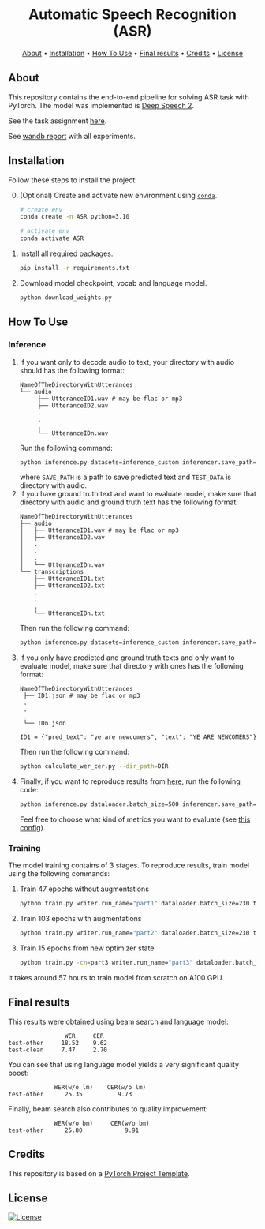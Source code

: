 <h1 align="center">Automatic Speech Recognition (ASR)</h1>

<p align="center">
  <a href="#about">About</a> •
  <a href="#installation">Installation</a> •
  <a href="#how-to-use">How To Use</a> •
   <a href="#final-results">Final results</a> •
  <a href="#credits">Credits</a> •
  <a href="#license">License</a>
</p>

## About

This repository contains the end-to-end pipeline for solving ASR task with PyTorch. The model was implemented is [Deep Speech 2](https://arxiv.org/pdf/1512.02595).

See the task assignment [here](https://github.com/markovka17/dla/tree/2024/hw1_asr).

See [wandb report](https://wandb.ai/free001style/ASR/reports/Report-of-ASR--Vmlldzo5NDc2NDAw) with all experiments.

## Installation

Follow these steps to install the project:

0. (Optional) Create and activate new environment
   using [`conda`](https://conda.io/projects/conda/en/latest/user-guide/getting-started.html).

   ```bash
   # create env
   conda create -n ASR python=3.10

   # activate env
   conda activate ASR
   ```

1. Install all required packages.

   ```bash
   pip install -r requirements.txt
   ```
2. Download model checkpoint, vocab and language model.

   ```bash
   python download_weights.py
   ```

## How To Use

### Inference

1) If you want only to decode audio to text, your directory with audio should has the following format:
   ```
   NameOfTheDirectoryWithUtterances
   └── audio
        ├── UtteranceID1.wav # may be flac or mp3
        ├── UtteranceID2.wav
        .
        .
        .
        └── UtteranceIDn.wav
   ```
   Run the following command:
   ```bash
   python inference.py datasets=inference_custom inferencer.save_path=SAVE_PATH datasets.test.audio_dir=TEST_DATA/audio
   ```
   where `SAVE_PATH` is a path to save predicted text and `TEST_DATA` is directory with audio.
2) If you have ground truth text and want to evaluate model, make sure that directory with audio and ground truth text has the following format:
   ```
   NameOfTheDirectoryWithUtterances
   ├── audio
   │   ├── UtteranceID1.wav # may be flac or mp3
   │   ├── UtteranceID2.wav
   │   .
   │   .
   │   .
   │   └── UtteranceIDn.wav
   └── transcriptions
       ├── UtteranceID1.txt
       ├── UtteranceID2.txt
       .
       .
       .
       └── UtteranceIDn.txt
   ```
   Then run the following command:
   ```bash
   python inference.py datasets=inference_custom inferencer.save_path=SAVE_PATH datasets.test.audio_dir=TEST_DATA/audio datasets.test.transcription_dir=TEST_DATA/transcriptions
   ```
3) If you only have predicted and ground truth texts and only want to evaluate model, make sure that directory with ones has the following format:
   ```
   NameOfTheDirectoryWithUtterances
    ├── ID1.json # may be flac or mp3
    .
    .
    .
    └── IDn.json

   ID1 = {"pred_text": "ye are newcomers", "text": "YE ARE NEWCOMERS"}
   ```
   Then run the following command:
   ```bash
   python calculate_wer_cer.py --dir_path=DIR
   ```
4) Finally, if you want to reproduce results from [here](#final-results), run the following code:
   ```bash
   python inference.py dataloader.batch_size=500 inferencer.save_path=SAVE_PATH datasets.test.part="test-other"
   ```
   Feel free to choose what kind of metrics you want to evaluate (see [this config](src/configs/metrics/inference.yaml)).

### Training

The model training contains of 3 stages. To reproduce results, train model using the following commands:

1. Train 47 epochs without augmentations

   ```bash
   python train.py writer.run_name="part1" dataloader.batch_size=230 transforms=example_only_instance trainer.early_stop=47
   ```

2. Train 103 epochs with augmentations

   ```bash
   python train.py writer.run_name="part2" dataloader.batch_size=230 trainer.resume_from=part1/model_best.pth datasets.val.part=test-other
   ```

3. Train 15 epochs from new optimizer state

   ```bash
   python train.py -cn=part3 writer.run_name="part3" dataloader.batch_size=230 datasets.val.part=test-other
   ```

It takes around 57 hours to train model from scratch on A100 GPU.

## Final results

This results were obtained using beam search and language model:

```angular2html
                WER     CER
test-other     18.52    9.62
test-clean     7.47     2.70
```

You can see that using language model yields a very significant quality boost:

```angular2html
             WER(w/o lm)    CER(w/o lm)
test-other      25.35          9.73
```

Finally, beam search also contributes to quality improvement:

```angular2html
             WER(w/o bm)     CER(w/o bm)
test-other      25.80            9.91
```

## Credits

This repository is based on a [PyTorch Project Template](https://github.com/Blinorot/pytorch_project_template).

## License

[![License](https://img.shields.io/badge/license-MIT-blue.svg)](LICENSE)

